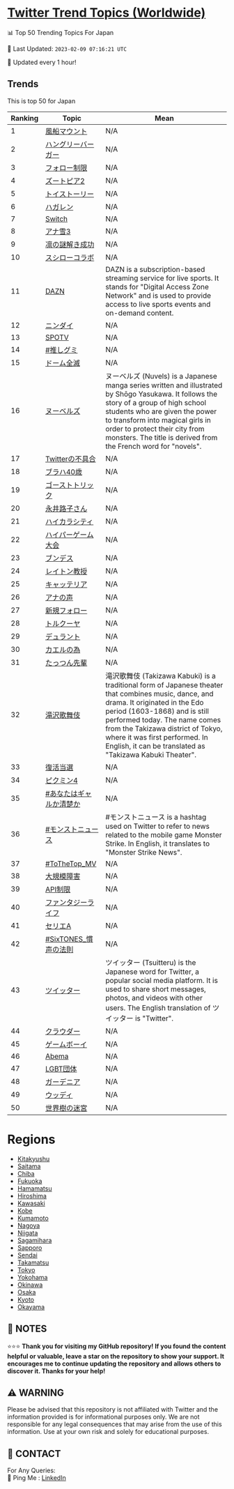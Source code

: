 [Twitter Trend Topics (Worldwide)](https://github.com/ErcinDedeoglu/Twitter-Trend-Topics)
==========


📊 Top 50 Trending Topics For Japan

📆 Last Updated: `2023-02-09 07:16:21 UTC`

🔧 Updated every 1 hour!


## Trends

This is top 50 for Japan

| Ranking | Topic | Mean |
| ------- | ------------ | ------------ |
| 1 | [風船マウント](http://twitter.com/search?q=%e9%a2%a8%e8%88%b9%e3%83%9e%e3%82%a6%e3%83%b3%e3%83%88) | N/A |
| 2 | [ハングリーバーガー](http://twitter.com/search?q=%e3%83%8f%e3%83%b3%e3%82%b0%e3%83%aa%e3%83%bc%e3%83%90%e3%83%bc%e3%82%ac%e3%83%bc) | N/A |
| 3 | [フォロー制限](http://twitter.com/search?q=%e3%83%95%e3%82%a9%e3%83%ad%e3%83%bc%e5%88%b6%e9%99%90) | N/A |
| 4 | [ズートピア2](http://twitter.com/search?q=%e3%82%ba%e3%83%bc%e3%83%88%e3%83%94%e3%82%a22) | N/A |
| 5 | [トイストーリー](http://twitter.com/search?q=%e3%83%88%e3%82%a4%e3%82%b9%e3%83%88%e3%83%bc%e3%83%aa%e3%83%bc) | N/A |
| 6 | [ハガレン](http://twitter.com/search?q=%e3%83%8f%e3%82%ac%e3%83%ac%e3%83%b3) | N/A |
| 7 | [Switch](http://twitter.com/search?q=Switch) | N/A |
| 8 | [アナ雪3](http://twitter.com/search?q=%e3%82%a2%e3%83%8a%e9%9b%aa3) | N/A |
| 9 | [凛の謎解き成功](http://twitter.com/search?q=%e5%87%9b%e3%81%ae%e8%ac%8e%e8%a7%a3%e3%81%8d%e6%88%90%e5%8a%9f) | N/A |
| 10 | [スシローコラボ](http://twitter.com/search?q=%e3%82%b9%e3%82%b7%e3%83%ad%e3%83%bc%e3%82%b3%e3%83%a9%e3%83%9c) | N/A |
| 11 | [DAZN](http://twitter.com/search?q=DAZN) | DAZN is a subscription-based streaming service for live sports. It stands for "Digital Access Zone Network" and is used to provide access to live sports events and on-demand content. |
| 12 | [ニンダイ](http://twitter.com/search?q=%e3%83%8b%e3%83%b3%e3%83%80%e3%82%a4) | N/A |
| 13 | [SPOTV](http://twitter.com/search?q=SPOTV) | N/A |
| 14 | [#推しグミ](http://twitter.com/search?q=%23%e6%8e%a8%e3%81%97%e3%82%b0%e3%83%9f) | N/A |
| 15 | [ドーム全滅](http://twitter.com/search?q=%e3%83%89%e3%83%bc%e3%83%a0%e5%85%a8%e6%bb%85) | N/A |
| 16 | [ヌーベルズ](http://twitter.com/search?q=%e3%83%8c%e3%83%bc%e3%83%99%e3%83%ab%e3%82%ba) | ヌーベルズ (Nuvels) is a Japanese manga series written and illustrated by Shōgo Yasukawa. It follows the story of a group of high school students who are given the power to transform into magical girls in order to protect their city from monsters. The title is derived from the French word for "novels". |
| 17 | [Twitterの不具合](http://twitter.com/search?q=Twitter%e3%81%ae%e4%b8%8d%e5%85%b7%e5%90%88) | N/A |
| 18 | [ブラハ40歳](http://twitter.com/search?q=%e3%83%96%e3%83%a9%e3%83%8f40%e6%ad%b3) | N/A |
| 19 | [ゴーストトリック](http://twitter.com/search?q=%e3%82%b4%e3%83%bc%e3%82%b9%e3%83%88%e3%83%88%e3%83%aa%e3%83%83%e3%82%af) | N/A |
| 20 | [永井路子さん](http://twitter.com/search?q=%e6%b0%b8%e4%ba%95%e8%b7%af%e5%ad%90%e3%81%95%e3%82%93) | N/A |
| 21 | [ハイカラシティ](http://twitter.com/search?q=%e3%83%8f%e3%82%a4%e3%82%ab%e3%83%a9%e3%82%b7%e3%83%86%e3%82%a3) | N/A |
| 22 | [ハイパーゲーム大会](http://twitter.com/search?q=%e3%83%8f%e3%82%a4%e3%83%91%e3%83%bc%e3%82%b2%e3%83%bc%e3%83%a0%e5%a4%a7%e4%bc%9a) | N/A |
| 23 | [ブンデス](http://twitter.com/search?q=%e3%83%96%e3%83%b3%e3%83%87%e3%82%b9) | N/A |
| 24 | [レイトン教授](http://twitter.com/search?q=%e3%83%ac%e3%82%a4%e3%83%88%e3%83%b3%e6%95%99%e6%8e%88) | N/A |
| 25 | [キャッテリア](http://twitter.com/search?q=%e3%82%ad%e3%83%a3%e3%83%83%e3%83%86%e3%83%aa%e3%82%a2) | N/A |
| 26 | [アナの声](http://twitter.com/search?q=%e3%82%a2%e3%83%8a%e3%81%ae%e5%a3%b0) | N/A |
| 27 | [新規フォロー](http://twitter.com/search?q=%e6%96%b0%e8%a6%8f%e3%83%95%e3%82%a9%e3%83%ad%e3%83%bc) | N/A |
| 28 | [トルクーヤ](http://twitter.com/search?q=%e3%83%88%e3%83%ab%e3%82%af%e3%83%bc%e3%83%a4) | N/A |
| 29 | [デュラント](http://twitter.com/search?q=%e3%83%87%e3%83%a5%e3%83%a9%e3%83%b3%e3%83%88) | N/A |
| 30 | [カエルの為](http://twitter.com/search?q=%e3%82%ab%e3%82%a8%e3%83%ab%e3%81%ae%e7%82%ba) | N/A |
| 31 | [たっつん先輩](http://twitter.com/search?q=%e3%81%9f%e3%81%a3%e3%81%a4%e3%82%93%e5%85%88%e8%bc%a9) | N/A |
| 32 | [滝沢歌舞伎](http://twitter.com/search?q=%e6%bb%9d%e6%b2%a2%e6%ad%8c%e8%88%9e%e4%bc%8e) | 滝沢歌舞伎 (Takizawa Kabuki) is a traditional form of Japanese theater that combines music, dance, and drama. It originated in the Edo period (1603-1868) and is still performed today. The name comes from the Takizawa district of Tokyo, where it was first performed. In English, it can be translated as "Takizawa Kabuki Theater". |
| 33 | [復活当選](http://twitter.com/search?q=%e5%be%a9%e6%b4%bb%e5%bd%93%e9%81%b8) | N/A |
| 34 | [ピクミン4](http://twitter.com/search?q=%e3%83%94%e3%82%af%e3%83%9f%e3%83%b34) | N/A |
| 35 | [#あなたはギャルか清楚か](http://twitter.com/search?q=%23%e3%81%82%e3%81%aa%e3%81%9f%e3%81%af%e3%82%ae%e3%83%a3%e3%83%ab%e3%81%8b%e6%b8%85%e6%a5%9a%e3%81%8b) | N/A |
| 36 | [#モンストニュース](http://twitter.com/search?q=%23%e3%83%a2%e3%83%b3%e3%82%b9%e3%83%88%e3%83%8b%e3%83%a5%e3%83%bc%e3%82%b9) | #モンストニュース is a hashtag used on Twitter to refer to news related to the mobile game Monster Strike. In English, it translates to "Monster Strike News". |
| 37 | [#ToTheTop_MV](http://twitter.com/search?q=%23ToTheTop_MV) | N/A |
| 38 | [大規模障害](http://twitter.com/search?q=%e5%a4%a7%e8%a6%8f%e6%a8%a1%e9%9a%9c%e5%ae%b3) | N/A |
| 39 | [API制限](http://twitter.com/search?q=API%e5%88%b6%e9%99%90) | N/A |
| 40 | [ファンタジーライフ](http://twitter.com/search?q=%e3%83%95%e3%82%a1%e3%83%b3%e3%82%bf%e3%82%b8%e3%83%bc%e3%83%a9%e3%82%a4%e3%83%95) | N/A |
| 41 | [セリエA](http://twitter.com/search?q=%e3%82%bb%e3%83%aa%e3%82%a8A) | N/A |
| 42 | [#SixTONES_慣声の法則](http://twitter.com/search?q=%23SixTONES_%e6%85%a3%e5%a3%b0%e3%81%ae%e6%b3%95%e5%89%87) | N/A |
| 43 | [ツイッター](http://twitter.com/search?q=%e3%83%84%e3%82%a4%e3%83%83%e3%82%bf%e3%83%bc) | ツイッター (Tsuitteru) is the Japanese word for Twitter, a popular social media platform. It is used to share short messages, photos, and videos with other users. The English translation of ツイッター is "Twitter". |
| 44 | [クラウダー](http://twitter.com/search?q=%e3%82%af%e3%83%a9%e3%82%a6%e3%83%80%e3%83%bc) | N/A |
| 45 | [ゲームボーイ](http://twitter.com/search?q=%e3%82%b2%e3%83%bc%e3%83%a0%e3%83%9c%e3%83%bc%e3%82%a4) | N/A |
| 46 | [Abema](http://twitter.com/search?q=Abema) | N/A |
| 47 | [LGBT団体](http://twitter.com/search?q=LGBT%e5%9b%a3%e4%bd%93) | N/A |
| 48 | [ガーデニア](http://twitter.com/search?q=%e3%82%ac%e3%83%bc%e3%83%87%e3%83%8b%e3%82%a2) | N/A |
| 49 | [ウッディ](http://twitter.com/search?q=%e3%82%a6%e3%83%83%e3%83%87%e3%82%a3) | N/A |
| 50 | [世界樹の迷宮](http://twitter.com/search?q=%e4%b8%96%e7%95%8c%e6%a8%b9%e3%81%ae%e8%bf%b7%e5%ae%ae) | N/A |



# Regions

* [Kitakyushu](</Japan/Kitakyushu.md>)
* [Saitama](</Japan/Saitama.md>)
* [Chiba](</Japan/Chiba.md>)
* [Fukuoka](</Japan/Fukuoka.md>)
* [Hamamatsu](</Japan/Hamamatsu.md>)
* [Hiroshima](</Japan/Hiroshima.md>)
* [Kawasaki](</Japan/Kawasaki.md>)
* [Kobe](</Japan/Kobe.md>)
* [Kumamoto](</Japan/Kumamoto.md>)
* [Nagoya](</Japan/Nagoya.md>)
* [Niigata](</Japan/Niigata.md>)
* [Sagamihara](</Japan/Sagamihara.md>)
* [Sapporo](</Japan/Sapporo.md>)
* [Sendai](</Japan/Sendai.md>)
* [Takamatsu](</Japan/Takamatsu.md>)
* [Tokyo](</Japan/Tokyo.md>)
* [Yokohama](</Japan/Yokohama.md>)
* [Okinawa](</Japan/Okinawa.md>)
* [Osaka](</Japan/Osaka.md>)
* [Kyoto](</Japan/Kyoto.md>)
* [Okayama](</Japan/Okayama.md>)



## 📝 NOTES

⭐⭐⭐ **Thank you for visiting my GitHub repository! If you found the content helpful or valuable, leave a star on the repository to show your support. It encourages me to continue updating the repository and allows others to discover it. Thanks for your help!**


## ⚠️ WARNING

Please be advised that this repository is not affiliated with Twitter and the information provided is for informational purposes only. We are not responsible for any legal consequences that may arise from the use of this information. Use at your own risk and solely for educational purposes.


## 📨 CONTACT

 For Any Queries:  
            🏓 Ping Me : [LinkedIn](https://www.linkedin.com/in/ercindedeoglu/)
